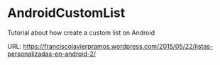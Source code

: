 # AndroidCustomList
Tutorial about how create a custom list on Android

URL: https://franciscojavierpramos.wordpress.com/2015/05/22/listas-personalizadas-en-android-2/
